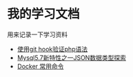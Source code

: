 # 我的学习文档

用来记录一下学习资料

- [使用git hook验证php语法](git_hook.md)
- [Mysql5.7新特性之一JSON数据类型探索](mysql5.7_json.md)
- [Docker 常用命令](docker.md)
